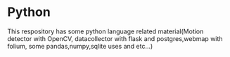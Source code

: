 # Python
This respository has some python language related material(Motion detector with OpenCV, datacollector with flask and postgres,webmap with folium, some pandas,numpy,sqlite uses and etc...)
